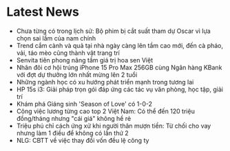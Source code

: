 # Latest News
-  Chưa từng có trong lịch sử: Bộ phim bị cắt suất tham dự Oscar vì lựa chọn sai lầm của nam chính
-  Trend cắm cành và quả tại nhà ngày càng lên tầm cao mới, đến cà pháo, vải, táo mèo cũng thành vật trang trí
-  Senvita tiên phong nâng tầm giá trị hoa sen Việt
-  Nhân đôi cơ hội trúng iPhone 15 Pro Max 256GB cùng Ngân hàng KBank với đợt dự thưởng lớn nhất mừng lên 2 tuổi
-  Những ngành học có xu hướng phát triển mạnh trong tương lai
-  HP 15s i3: Giải pháp trọn gói đáp ứng các tác vụ văn phòng, học tập, giải trí
-  Khám phá Giáng sinh 'Season of Love' có 1-0-2
-  Công việc lương từng cao top 2 Việt Nam: Có thể đến 120 triệu đồng/tháng nhưng "cái giá" không hề rẻ
-  Triệu phú chỉ cách ứng xử khi người thân mượn tiền: Từ chối cho vay nhưng làm 1 điều để không có lần thứ 2
-  NLG: CBTT về việc thay đổi vốn đều lệ công ty
